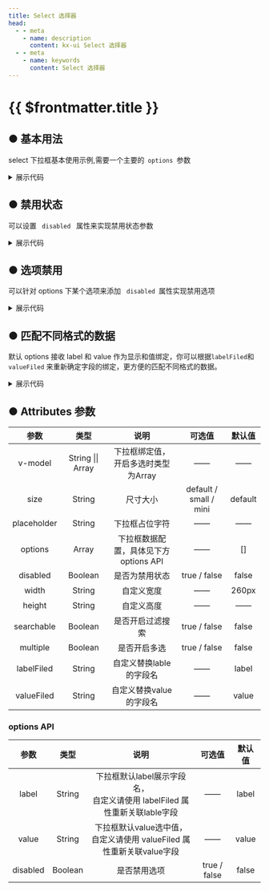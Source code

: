 ```yaml
--- 
title: Select 选择器
head:
  - - meta
    - name: description
      content: kx-ui Select 选择器
  - - meta
    - name: keywords
      content: Select 选择器
---
```


# {{ $frontmatter.title }}

<script lang="ts" setup>
 import { reactive,ref } from "vue";
const selVal = ref("zhongguo");
const state = reactive({
  selOptions: [
    { label: "中国", value: "zhongguo" },
    { label: "俄罗斯", value: "eluosi" },
    { label: "美国", value: "meiguo" },
    { label: "澳大利亚", value: "aodaliya" },
    { label: "巴基斯坦", value: "bajisitan" },
  ],
});
const { selOptions } = state;
const selchange = (item:any, index:any) => {
};
const state1 = reactive({
  selOptions1: [
    { label: "中国", value: "zhongguo" },
    { label: "俄罗斯", value: "eluosi",disabled:true },
    { label: "美国", value: "meiguo" },
    { label: "澳大利亚", value: "aodaliya" ,disabled:true},
    { label: "巴基斯坦", value: "bajisitan"},
  ],
});
const { selOptions1 } = state1;
const state2 = reactive({
  selOptions2: [
    { name: "中国", id: "zhongguo" },
    { name: "俄罗斯", id: "eluosi" },
    { name: "美国", id: "meiguo" },
    { name: "澳大利亚", id: "aodaliya" },
    { name: "巴基斯坦", id: "bajisitan" },
  ],
});
const { selOptions2 } = state2;
</script>


## ● 基本用法 
<p>select 下拉框基本使用示例,需要一个主要的<code> options </code>参数</p>
<div class="borderBox">
   <k-select
    :options="selOptions"
    @change="selchange"
    v-model="selVal"
  >
  </k-select>
</div>
<details>
<summary class="pre-code-tag">展示代码</summary>

  ```vue
<template>
  <div>
    <k-select
    :options="selOptions"
    @change="selchange"
    v-model="selVal"
  >
  </k-select>
  </div>
  
</template>

<script lang="ts" setup>
import { reactive,ref } from "vue";
const selVal = ref("zhongguo");
const state = reactive({
  selOptions: [
    { label: "中国", value: "zhongguo" },
    { label: "俄罗斯", value: "eluosi" },
    { label: "美国", value: "meiguo" },
    { label: "澳大利亚", value: "aodaliya" },
    { label: "巴基斯坦", value: "bajisitan" },
  ],
});
const selchange = (item:any, index:any) => {
 
};
const { selOptions } = state;
</script>
  ```
</details>

## ● 禁用状态 
<p>可以设置 <code> disabled </code> 属性来实现禁用状态参数</p>
<div class="borderBox">
  <k-select 
  :options="selOptions"
  disabled
  placeholder="请选择"
  >
  </k-select>
</div>
<details>
<summary class="pre-code-tag">展示代码</summary>

  ```vue
<template>
  <div>
  <k-select 
  :options="selOptions"
  disabled
  placeholder="请选择"
  >
  </k-select>
  </div>
  
</template>

<script lang="ts" setup>
import { reactive} from "vue";
const state = reactive({
  selOptions: [
    { label: "中国", value: "zhongguo" },
    { label: "俄罗斯", value: "eluosi" },
    { label: "美国", value: "meiguo" },
    { label: "澳大利亚", value: "aodaliya" },
    { label: "巴基斯坦", value: "bajisitan" },
  ],
});
const { selOptions } = state;
</script>
  ```
</details>

## ● 选项禁用 
<p>可以针对 options 下某个选项来添加 <code> disabled </code>属性实现禁用选项</p>
<div class="borderBox">
  <k-select
    :options="selOptions1"
    v-model="selVal"
  >
  </k-select>
</div>
<details>
<summary class="pre-code-tag">展示代码</summary>

  ```vue
<template>
  
  <div>
  <k-select
    :options="selOptions"
    v-model="selVal"
  >
  </k-select>
</div>
</template>

<script setup>
import { reactive,ref } from "vue";
const selVal = ref("meiguo");
const state = reactive({
  selOptions: [
    { label: "中国", value: "zhongguo" },
    { label: "俄罗斯", value: "eluosi",disabled:true },
    { label: "美国", value: "meiguo" },
    { label: "澳大利亚", value: "aodaliya" ,disabled:true},
    { label: "巴基斯坦", value: "bajisitan"},
  ],
});
const { selOptions } = state;
</script>
  ```
</details>

## ● 匹配不同格式的数据 
<p>默认 options 接收 label 和 value 作为显示和值绑定，你可以根据<code>labelFiled</code>和<code> valueFiled</code> 来重新确定字段的绑定，更方便的匹配不同格式的数据。</p>
<div class="borderBox">
    <k-select
    :options="selOptions2"
    filedLabel="name" filedValue="id"
    placeholder="请选择"
  >
  </k-select>
</div>
<details>
<summary class="pre-code-tag">展示代码</summary>

  ```vue
<template>
  <div>
  <k-select
    :options="selOptions"
    filedLabel="name" filedValue="id"
    placeholder="请选择"
  >
  </k-select>
</div>
  
</template>

<script setup>
import { reactive } from "vue";
const state = reactive({
  selOptions: [
    { name: "中国", id: "zhongguo" },
    { name: "俄罗斯", id: "eluosi" },
    { name: "美国", id: "meiguo" },
    { name: "澳大利亚", id: "aodaliya" },
    { name: "巴基斯坦", id: "bajisitan" },
  ],
});
const { selOptions } = state;
</script>
  ```
</details>

## ● Attributes 参数

|    参数     |       类型        |                  说明                  |         可选值         | 默认值  |
| :---------: | :---------------: | :------------------------------------: | :--------------------: | :-----: |
|   v-model   | String \|\| Array |  下拉框绑定值，开启多选时类型为Array   |           ——           |   ——    |
|    size     |      String       |                尺寸大小                | default / small / mini | default |
| placeholder |      String       |             下拉框占位字符             |           ——           |   ——    |
|   options   |       Array       | 下拉框数据配置，具体见下方 options API |           ——           |   []    |
|  disabled   |      Boolean      |             是否为禁用状态             |      true / false      |  false  |
|    width    |      String       |               自定义宽度               |           ——           |  260px  |
|   height    |      String       |               自定义高度               |           ——           |   ——    |
| searchable  |      Boolean      |            是否开启过滤搜索            |      true / false      |  false  |
|  multiple   |      Boolean      |              是否开启多选              |      true / false      |  false  |
| labelFiled  |      String       |        自定义替换lable的字段名         |           ——           |  label  |
| valueFiled  |      String       |        自定义替换value的字段名         |           ——           |  value  |

### options API

|   参数   |  类型   |                             说明                             |    可选值    | 默认值 |
| :------: | :-----: | :----------------------------------------------------------: | :----------: | :----: |
|  label   | String  | 下拉框默认label展示字段名，<br />自定义请使用 labelFiled 属性重新关联lable字段 |      ——      | label  |
|  value   | String  | 下拉框默认value选中值，<br />自定义请使用 valueFiled 属性重新关联value字段 |      ——      | value  |
| disabled | Boolean |                         是否禁用选项                         | true / false | false  |
